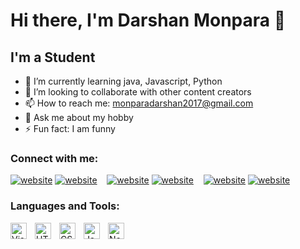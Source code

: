 # Hi there, I'm Darshan Monpara 👋 

## I'm a Student

- 🌱 I’m currently learning java, Javascript, Python
- 👯 I’m looking to collaborate with other content creators
- 📫 How to reach me: monparadarshan2017@gmail.com
- 💬 Ask me about my hobby
- ⚡ Fun fact: I am funny 

### Connect with me:

[![website](./img/linkedin-light.svg)](https://www.linkedin.com/in/darshan-monpara-0490b4221#gh-light-mode-only)
[![website](./img/linkedin-dark.svg)](https://www.linkedin.com/in/darshan-monpara-0490b4221#gh-dark-mode-only)
&nbsp;&nbsp;
[![website](./img/twitter-light.svg)](https://twitter.com/dgmonpara18#gh-light-mode-only)
[![website](./img/twitter-dark.svg)](https://twitter.com/dgmonpara18#gh-dark-mode-only)
&nbsp;&nbsp;
[![website](./img/instagram-light.svg)](https://www.instagram.com/darshan_1805#gh-light-mode-only)
[![website](./img/instagram-dark.svg)](https://www.instagram.com/darshan_1805#gh-dark-mode-only)

### Languages and Tools:

<img align="left" alt="Visual Studio Code" width="26px" src="https://cdn.jsdelivr.net/gh/devicons/devicon/icons/vscode/vscode-original.svg" style="padding-right:10px;" />
<img align="left" alt="HTML5" width="26px" src="https://cdn.jsdelivr.net/gh/devicons/devicon/icons/html5/html5-original.svg" style="padding-right:10px;" />
<img align="left" alt="CSS3" width="26px" src="https://cdn.jsdelivr.net/gh/devicons/devicon/icons/css3/css3-original.svg" style="padding-right:10px;" />
<img align="left" alt="JavaScript" width="26px" src="https://cdn.jsdelivr.net/gh/devicons/devicon/icons/javascript/javascript-original.svg" style="padding-right:10px;" />
<img align="left" alt="Node.js" width="26px" src="https://cdn.jsdelivr.net/gh/devicons/devicon/icons/nodejs/nodejs-original.svg" style="padding-right:10px;" />

<br />
<br />


